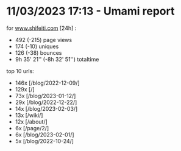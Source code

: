 # 11/03/2023 17:13 - Umami report
for www.shifeiti.com [24h] :

 - 492 (-215) page views
 - 174 (-10) uniques
 - 126 (-38) bounces
 - 9h 35' 21'' (-8h 32' 51'') totaltime


top 10 urls:
 - 146x [/blog/2022-12-09/]
 - 129x [/]
 - 73x [/blog/2023-01-12/]
 - 29x [/blog/2022-12-22/]
 - 14x [/blog/2023-02-03/]
 - 13x [/wiki/]
 - 12x [/about/]
 - 6x [/page/2/]
 - 6x [/blog/2023-02-01/]
 - 5x [/blog/2022-10-24/]


